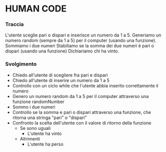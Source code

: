 # HUMAN CODE

### Traccia

L'utente sceglie pari o dispari e inserisce un numero da 1 a 5.
Generiamo un numero random (sempre da 1 a 5) per il computer (usando una funzione).
Sommiamo i due numeri
Stabiliamo se la somma dei due numeri è pari o dispari (usando una funzione)
Dichiariamo chi ha vinto.

### Svolgimento

- Chiedo all'utente di scegliere fra pari e dispari
- Chiedo all'utente di inserire un numero da 1 a 5
- Controllo con un ciclo while che l'utente abbia inserito correttamente il numero
- Genero un numero random da 1 a 5 per il computer attraverso una funzione randomNumber
- Sommo i due numeri
- Controllo se la somma e pari o dispari attraverso una funzione, che ritorna una stringa "pari" o "dispari"
- Confronto la scelta dell'utente con il valore di ritorno della funzione
  - Se sono uguali
    - L'utente ha vinto
  - Altrimenti
    - L'utente ha perso
